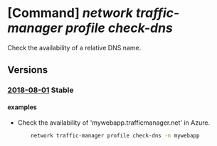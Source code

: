 # [Command] _network traffic-manager profile check-dns_

Check the availability of a relative DNS name.

## Versions

### [2018-08-01](/Resources/mgmt-plane/L3Byb3ZpZGVycy9taWNyb3NvZnQubmV0d29yay9jaGVja3RyYWZmaWNtYW5hZ2VybmFtZWF2YWlsYWJpbGl0eQ==/2018-08-01.xml) **Stable**

<!-- mgmt-plane /providers/microsoft.network/checktrafficmanagernameavailability 2018-08-01 -->

#### examples

- Check the availability of 'mywebapp.trafficmanager.net' in Azure.
    ```bash
        network traffic-manager profile check-dns -n mywebapp
    ```
